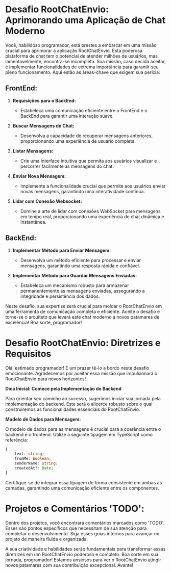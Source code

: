 # Desafio RootChatEnvio: Aprimorando uma Aplicação de Chat Moderno

Você, habilidoso programador, está prestes a embarcar em uma missão crucial para aprimorar a aplicação RootChatEnvio. Esta poderosa plataforma de chat tem o potencial de atender milhões de usuários, mas, lamentavelmente, encontra-se incompleta. Sua missão, caso decida aceitar, é implementar funcionalidades de extrema importância para garantir seu pleno funcionamento. Aqui estão as áreas-chave que exigem sua perícia:

## FrontEnd:

1. **Requisições para o BackEnd:**
   - Estabeleça uma comunicação eficiente entre o FrontEnd e o BackEnd para garantir uma interação suave.

2. **Buscar Mensagens do Chat:**
   - Desenvolva a capacidade de recuperar mensagens anteriores, proporcionando uma experiência de usuário completa.

3. **Listar Mensagens:**
   - Crie uma interface intuitiva que permita aos usuários visualizar e percorrer facilmente as mensagens do chat.

4. **Enviar Nova Mensagem:**
   - Implemente a funcionalidade crucial que permite aos usuários enviar novas mensagens, garantindo uma interatividade contínua.

5. **Lidar com Conexão Websocket:**
   - Domine a arte de lidar com conexões WebSocket para mensagens em tempo real, proporcionando uma experiência de chat dinâmica e instantânea.

## BackEnd:

1. **Implementar Método para Enviar Mensagem:**
   - Desenvolva um método eficiente para processar e enviar mensagens, garantindo uma resposta rápida e confiável.

2. **Implementar Método para Guardar Mensagens Enviadas:**
   - Estabeleça um mecanismo robusto para armazenar permanentemente as mensagens enviadas, assegurando a integridade e persistência dos dados.

Neste desafio, sua expertise será crucial para moldar o RootChatEnvio em uma ferramenta de comunicação completa e eficiente. Aceite o desafio e torne-se o arquiteto que levará este chat moderno a novos patamares de excelência! Boa sorte, programador!


# Desafio RootChatEnvio: Diretrizes e Requisitos

Olá, estimado programador! É um prazer tê-lo a bordo neste desafio emocionante. Agradecemos por aceitar essa missão que impulsionará o RootChatEnvio para novos horizontes!

**Dica Inicial: Comece pela Implementação do Backend**

Para orientar seu caminho ao sucesso, sugerimos iniciar sua jornada pela implementação do backend. Este será o alicerce robusto sobre o qual construiremos as funcionalidades essenciais do RootChatEnvio.

**Modelo de Dados para Mensagem:**

O modelo de dados para as mensagens é crucial para a coerência entre o backend e o frontend. Utilize a seguinte tipagem em TypeScript como referência:

```typescript
{
    text: string;
    fromMe: boolean;
    senderName: string;
    createdAt?: Date; 
}
```

Certifique-se de integrar essa tipagem de forma consistente em ambas as camadas, garantindo uma comunicação eficiente entre os componentes.

# Projetos e Comentários 'TODO':

Dentro dos projetos, você encontrará comentários marcados como 'TODO'. Esses são pontos específicos que necessitam de sua atenção para completar o desenvolvimento. Siga esses guias internos para avançar no projeto de maneira fluida e organizada.

A sua criatividade e habilidades serão fundamentais para transformar essas diretrizes em um RootChatEnvio poderoso e completo. Boa sorte em sua jornada, programador! Estamos ansiosos para ver o RootChatEnvio atingir novos patamares com sua contribuição excepcional. Avante!